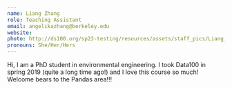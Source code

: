```yaml
---
name: Liang Zhang
role: Teaching Assistant
email: angelikazhang@berkeley.edu
website: 
photo: http://ds100.org/sp23-testing/resources/assets/staff_pics/Liang_Zhang.jpg
pronouns: She/Her/Hers
---
```

Hi, I am a PhD student in environmental engineering. I took Data100 in spring 2019 (quite a long time ago!) and I love this course so much! Welcome bears to the Pandas area!!!
